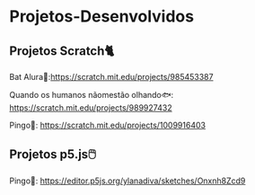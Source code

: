 # Projetos-Desenvolvidos 

## Projetos Scratch🐈

Bat Alura🦇:https://scratch.mit.edu/projects/985453387

Quando os humanos nãomestão olhando🐟: https://scratch.mit.edu/projects/989927432

Pingo🎱: https://scratch.mit.edu/projects/1009916403

## Projetos p5.js🖱️

Pingo🎱: https://editor.p5js.org/ylanadiva/sketches/Onxnh8Zcd9
